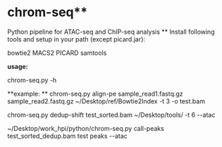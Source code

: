 # chrom-seq**
Python pipeline for ATAC-seq and ChIP-seq analysis
**
Install following tools and setup in your path (except picard.jar):

bowtie2
MACS2
PICARD
samtools


**usage:**

chrom-seq.py -h 

**example:
**
chrom-seq.py align-pe sample_read1.fastq.gz sample_read2.fastq.gz ~/Desktop/ref/Bowtie2Index -t 3 -o test.bam

chrom-seq.py dedup-shift test_sorted.bam ~/Desktop/tools/ -t 6 --atac

~/Desktop/work_hpi/python/chrom-seq.py call-peaks test_sorted_dedup.bam test peaks --atac
